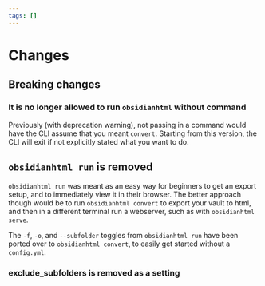 ```yaml
---
tags: []
---
```

   
# Changes   
   
## Breaking changes   
### It is no longer allowed to run `obsidianhtml` without command   
Previously (with deprecation warning), not passing in a command would have the CLI assume that you meant `convert`. Starting from this version, the CLI will exit if not explicitly stated what you want to do.   
   
## `obsidianhtml run` is removed   
`obsidianhtml run` was meant as an easy way for beginners to get an export setup, and to immediately view it in their browser. The better approach though would be to run `obsidianhtml convert` to export your vault to html, and then in a different terminal run a webserver, such as with `obsidianhtml serve`.    
   
The `-f`, `-o`, and `--subfolder` toggles from `obsidianhtml run` have been ported over to `obsidianhtml convert`, to easily get started without a `config.yml`.   
   
### exclude_subfolders is removed as a setting   
